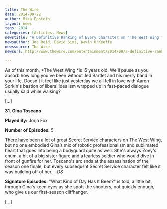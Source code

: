```yaml
---
title: The Wire
date: 2014-09-22
author: Mika Epstein
layout: news
tags: 2014
categories: [Articles, News]
newstitle: "A Definitive Ranking of Every Character on 'The West Wing'"
newsauthor: Joe Reid, David Sims, Kevin O'Keeffe  
newssource: The Wire  
newsurl: http://www.thewire.com/entertainment/2014/09/a-definitive-ranking-of-every-character-on-the-west-wing/380098/  

---
```


As of this month, *The West Wing *is 15 years old. We'll pause as you absorb how long you've been without Jed Bartlet and his merry band in your life. Doesn't it feel like just yesterday we all fell in love with Aaron Sorkin's bastion of liberal idealism wrapped up in fast-paced dialogue usually said while walking?

[...]

**31. Gina Toscano**

**Played By:** Jorja Fox

**Number of Episodes:** 5

There have been a lot of great Secret Service characters on The West Wing, but no one embodied Gina’s mix of robotic professionalism and sublimated heart that goes into being a bodyguard quite as well. She's always Zoey's chum, a bit of a big sister figure and a fearless soldier who would dive in front of gunfire for her. Toscano's arc ends at the assassination of the season one finale, but every subsequent Secret Service character felt like it was building off of her. – *DS*

**Signature Episodes:** "What Kind of Day Has It Been?" is told, a little bit, through Gina's keen eyes as she spots the shooters, not quickly enough, who give us our first-season cliffhanger. 

[...]

